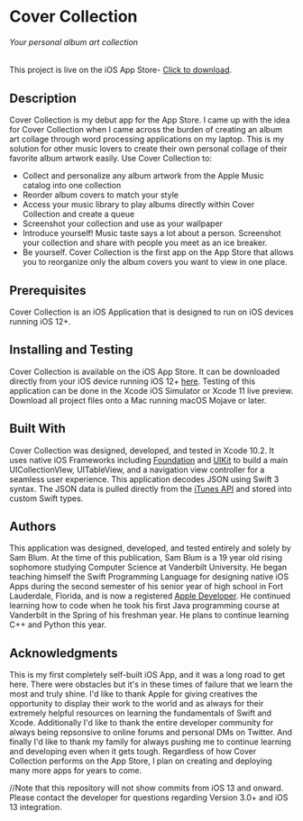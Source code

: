 # Cover Collection
###### Your personal album art collection
This project is live on the iOS App Store- [Click to download](https://apps.apple.com/us/app/cover-collection/id1448067875).

## Description
Cover Collection is my debut app for the App Store. I came up with the idea for Cover Collection when I came across the burden of creating an album art collage through word processing applications on my laptop. This is my solution for other music lovers to create their own personal collage of their favorite album artwork easily.
Use Cover Collection to:

- Collect and personalize any album artwork from the Apple Music catalog into one collection
- Reorder album covers to match your style
- Access your music library to play albums directly within Cover Collection and create a queue
- Screenshot your collection and use as your wallpaper
- Introduce yourself! Music taste says a lot about a person. Screenshot your collection and share with people you meet as an ice breaker.
- Be yourself. Cover Collection is the first app on the App Store that allows you to reorganize only the album covers you want to view in one place.

## Prerequisites
Cover Collection is an iOS Application that is designed to run on iOS devices running iOS 12+. 

## Installing and Testing
Cover Collection is available on the iOS App Store. It can be downloaded directly from your iOS device running iOS 12+ [here](https://apps.apple.com/us/app/cover-collection/id1448067875). Testing of this application can be done in the Xcode iOS Simulator or Xcode 11 live preview. Download all project files onto a Mac running macOS Mojave or later.

## Built With
Cover Collection was designed, developed, and tested in Xcode 10.2. It uses native iOS Frameworks including [Foundation](https://developer.apple.com/documentation/foundation) and [UIKit](https://developer.apple.com/documentation/uikit) to build a main UICollectionVIew, UITableView, and a navigation view controller for a seamless user experience. This application decodes JSON using Swift 3 syntax. The JSON data is pulled directly from the [iTunes API](https://affiliate.itunes.apple.com/resources/documentation/itunes-store-web-service-search-api/) and stored into custom Swift types.

## Authors
This application was designed, developed, and tested entirely and solely by Sam Blum. At the time of this publication, Sam Blum is a 19 year old rising sophomore studying Computer Science at Vanderbilt University. He began teaching himself the Swift Programming Language for designing native iOS Apps during the second semester of his senior year of high school in Fort Lauderdale, Florida, and is now a registered [Apple Developer](https://apps.apple.com/us/developer/sam-blum/id1448067874). He continued learning how to code when he took his first Java programming course at Vanderbilt in the Spring of his freshman year. He plans to continue learning C++ and Python this year.

## Acknowledgments
This is my first completely self-built iOS App, and it was a long road to get here. There were obstacles but it's in these times of failure that we learn the most and truly shine. I'd like to thank Apple for giving creatives the opportunity to display their work to the world and as always for their extremely helpful resources on learning the fundamentals of Swift and Xcode. Additionally I'd like to thank the entire developer community for always being repsonsive to online forums and personal DMs on Twitter. And finally I'd like to thank my family for always pushing me to continue learning and developing even when it gets tough.
Regardless of how Cover Collection performs on the App Store, I plan on creating and deploying many more apps for years to come.

//Note that this repository will not show commits from iOS 13 and onward. Please contact the developer for questions regarding Version 3.0+ and iOS 13 integration.
